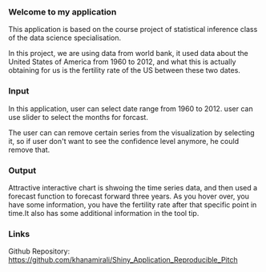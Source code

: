 ### Welcome to my application
This application is based on the course project of statistical inference class of the data science specialisation.

In this project, we are using data from world bank, it used data about the United States of America from 1960 to 2012, and what this is actually obtaining for us is the fertility rate of the US between these two dates.

### Input
In this application, user can select date range from 1960 to 2012. user can use slider to select the months for forcast.

The user can can remove certain series from the visualization by selecting it, so if user don't want to see the confidence level anymore, he could remove that.

### Output
Attractive interactive chart is shwoing the time series data, and then used a forecast function to forecast forward three years. As you hover over, you have some information, you have the fertility rate after that specific point in time.It also has some additional information in the tool tip.

### Links
Github Repository: https://github.com/khanamirali/Shiny_Application_Reproducible_Pitch